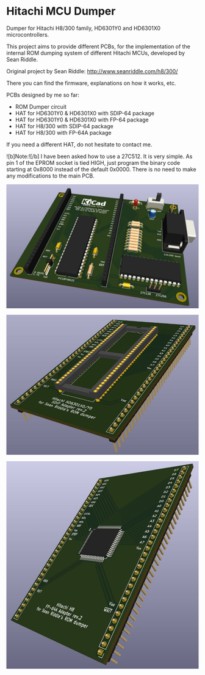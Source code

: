 # Hitachi MCU Dumper
Dumper for Hitachi H8/300 family, HD6301Y0 and HD6301X0 microcontrollers.

This project aims to provide different PCBs, for the implementation of the internal ROM dumping system of different Hitachi MCUs, developed by Sean Riddle.

Original project by Sean Riddle: http://www.seanriddle.com/h8/300/

There you can find the firmware, explanations on how it works, etc.

PCBs designed by me so far:

- ROM Dumper circuit
- HAT for HD6301Y0 & HD6301X0 with SDIP-64 package
- HAT for HD6301Y0 & HD6301X0 with FP-64 package
- HAT for H8/300 with SDIP-64 package
- HAT for H8/300 with FP-64A package

If you need a different HAT, do not hesitate to contact me.

![b]Note:![/b] I have been asked how to use a 27C512. It is very simple. As pin 1 of the EPROM socket is tied HIGH, just program the binary code starting at 0x8000 instead of the default 0x0000.  There is no need to make any modifications to the main PCB.



![3D_rendering](https://github.com/berger1920/Hitachi_MCU_Dumper/blob/main/Hitachi_H8_and_HD6301_ROMdumper_3D.jpg)

![3D_rendering](https://github.com/berger1920/Hitachi_MCU_Dumper/blob/main/Hitachi_HD6301X0-Y0_SDIP-64_HAT_3D.jpg)

![3D_rendering](https://github.com/berger1920/Hitachi_MCU_Dumper/blob/main/Hitachi_H8_FP-64_HAT_3D.jpg)
